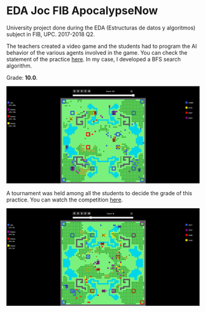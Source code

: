 # EDA Joc FIB ApocalypseNow

University project done during the EDA (Estructuras de datos y algoritmos) subject in FIB, UPC. 2017-2018 Q2.

The teachers created a video game and the students had to program the AI behavior of the various agents involved in the game. You can check the statement of the practice [here](https://github.com/jrefusta/EDA-Joc-FIB-ApocalypseNow/blob/master/P10432_en.pdf). In my case, I developed a BFS search algorithm.

Grade: **10.0**.

![](https://github.com/jrefusta/EDA-Joc-FIB-ApocalypseNow/blob/master/images/pic1.png) 

A tournament was held among all the students to decide the grade of this practice. You can watch the competition [here](https://jutge.org/competitions/EDA:EDA_Q2_2017_18/).

![](https://github.com/jrefusta/EDA-Joc-FIB-ApocalypseNow/blob/master/images/pic2.png) 
